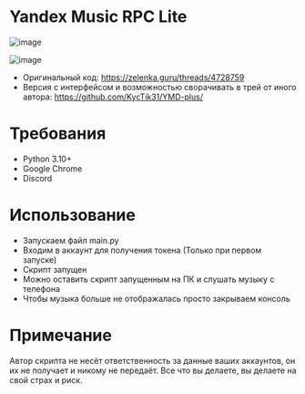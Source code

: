 # Yandex Music RPC Lite

![image](https://media.discordapp.net/attachments/977852442974752789/1116741801575972944/244721363-ddeb9d2f-c3a4-433d-a2e8-fe048f26d102.png)

![image](https://media.discordapp.net/attachments/977852442974752789/1116741801332707419/244721713-bd514559-2904-4cbf-a605-e71cce814bf2.png)

- Оригинальный код: https://zelenka.guru/threads/4728759
- Версия с интерфейсом и возможностью сворачивать в трей от иного автора: https://github.com/KycTik31/YMD-plus/

# Требования
- Python 3.10+
- Google Chrome
- Discord
# Использование
- Запускаем файл main.py
- Входим в аккаунт для получения токена (Только при первом запуске)
- Скрипт запущен
- Можно оставить скрипт запущенным на ПК и слушать музыку с телефона
- Чтобы музыка больше не отображалась просто закрываем консоль
# Примечание
Автор скрипта не несёт ответственность за данные ваших аккаунтов, он их не получает и никому не передаёт. Все что вы делаете, вы делаете на свой страх и риск.
